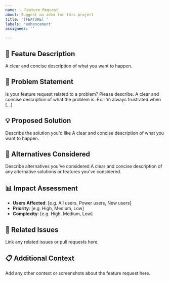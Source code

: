 ```yaml
---
name: ✨ Feature Request
about: Suggest an idea for this project
title: '[FEATURE] '
labels: 'enhancement'
assignees: ''

---
```


## 🚀 Feature Description
A clear and concise description of what you want to happen.

## 🎯 Problem Statement
Is your feature request related to a problem? Please describe.
A clear and concise description of what the problem is. Ex. I'm always frustrated when [...]

## 💡 Proposed Solution
Describe the solution you'd like
A clear and concise description of what you want to happen.

## 🔄 Alternatives Considered
Describe alternatives you've considered
A clear and concise description of any alternative solutions or features you've considered.

## 📊 Impact Assessment
- **Users Affected**: [e.g. All users, Power users, New users]
- **Priority**: [e.g. High, Medium, Low]
- **Complexity**: [e.g. High, Medium, Low]

## 🔗 Related Issues
Link any related issues or pull requests here.

## 📋 Additional Context
Add any other context or screenshots about the feature request here.
